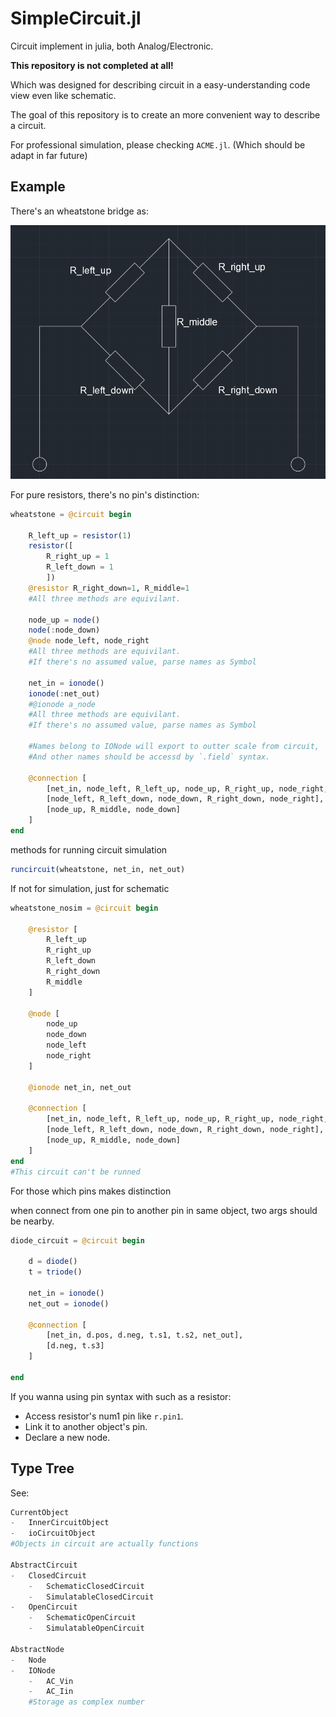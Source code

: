 # SimpleCircuit.jl
Circuit implement in julia, both Analog/Electronic.

**This repository is not completed at all!**

Which was designed for describing circuit in a easy-understanding code view even like schematic.

The goal of this repository is to create an more convenient way to describe a circuit.

For professional simulation, please checking `ACME.jl`. (Which should be adapt in far future)

## Example

There's an wheatstone bridge as:

![wheastone](./hst.jpg)

For pure resistors, there's no pin's distinction:

```julia
wheatstone = @circuit begin

    R_left_up = resistor(1)
    resistor([
        R_right_up = 1
        R_left_down = 1
        ])
    @resistor R_right_down=1, R_middle=1
    #All three methods are equivilant.

    node_up = node()
    node(:node_down)
    @node node_left, node_right
    #All three methods are equivilant.
    #If there's no assumed value, parse names as Symbol

    net_in = ionode()
    ionode(:net_out)
    #@ionode a_node
    #All three methods are equivilant.
    #If there's no assumed value, parse names as Symbol

    #Names belong to IONode will export to outter scale from circuit,
    #And other names should be accessd by `.field` syntax.

    @connection [
        [net_in, node_left, R_left_up, node_up, R_right_up, node_right, net_out],
        [node_left, R_left_down, node_down, R_right_down, node_right],
        [node_up, R_middle, node_down]
    ]
end
```

methods for running circuit simulation

```julia
runcircuit(wheatstone, net_in, net_out)
```

If not for simulation, just for schematic

```julia
wheatstone_nosim = @circuit begin

    @resistor [
        R_left_up
        R_right_up
        R_left_down
        R_right_down
        R_middle
    ]

    @node [
        node_up
        node_down
        node_left
        node_right
    ]

    @ionode net_in, net_out

    @connection [
        [net_in, node_left, R_left_up, node_up, R_right_up, node_right, net_out],
        [node_left, R_left_down, node_down, R_right_down, node_right],
        [node_up, R_middle, node_down]
    ]
end
#This circuit can't be runned
```

For those which pins makes distinction

when connect from one pin to another pin in same object, two args should be nearby.

```julia
diode_circuit = @circuit begin

    d = diode()
    t = triode()

    net_in = ionode()
    net_out = ionode()

    @connection [
        [net_in, d.pos, d.neg, t.s1, t.s2, net_out],
        [d.neg, t.s3]
    ]

end
```

If you wanna using pin syntax with such as a resistor:

- Access resistor's num1 pin like `r.pin1`.
- Link it to another object's pin.
- Declare a new node.

## Type Tree

See:

```julia
CurrentObject
-   InnerCircuitObject
-   ioCircuitObject
#Objects in circuit are actually functions

AbstractCircuit
-   ClosedCircuit
    -   SchematicClosedCircuit
    -   SimulatableClosedCircuit
-   OpenCircuit
    -   SchematicOpenCircuit
    -   SimulatableOpenCircuit

AbstractNode
-   Node
-   IONode
    -   AC_Vin
    -   AC_Iin
    #Storage as complex number
```
